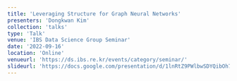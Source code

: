 ```yaml
---
title: 'Leveraging Structure for Graph Neural Networks'
presenters: 'Dongkwan Kim'
collection: 'talks'
type: 'Talk'
venue: 'IBS Data Science Group Seminar'
date: '2022-09-16'
location: 'Online'
venueurl: 'https://ds.ibs.re.kr/events/category/seminar/'
slideurl: 'https://docs.google.com/presentation/d/1lnRtZ9PWlbwSDYQibOh7B6qCww81Ea4I-LuFueh7A2A/edit#slide=id.gfab3552d54_0_1'
---
```


